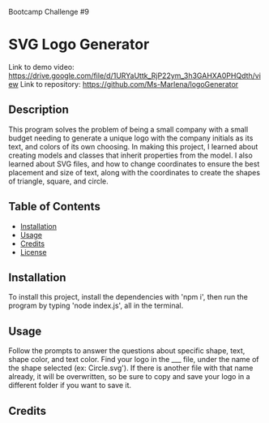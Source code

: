 Bootcamp Challenge #9
# SVG Logo Generator 
Link to demo video: https://drive.google.com/file/d/1URYaUttk_RjP22ym_3h3GAHXA0PHQdth/view
Link to repository: https://github.com/Ms-Marlena/logoGenerator 

## Description
 This program solves the problem of being a small company with a small budget needing to generate a unique logo with the company initials as its text, and colors of its own choosing.
In making this project, I learned about creating models and classes that inherit properties from the model. I also learned about SVG files, and how to change coordinates to ensure the best placement and size of text, along with the coordinates to create the shapes of triangle, square, and circle. 

## Table of Contents
- [Installation](#installation)
- [Usage](#usage)
- [Credits](#credits)
- [License](#license)

## Installation
To install this project, install the dependencies with 'npm i', then run the program by typing 'node index.js', all in the terminal. 

## Usage
Follow the prompts to answer the questions about specific shape, text, shape color, and text color. Find your logo in the ___ file, under the name of the shape selected (ex: Circle.svg'). If there is another file with that name already, it will be overwritten, so be sure to copy and save your logo in a different folder if you want to save it.

 
## Credits



